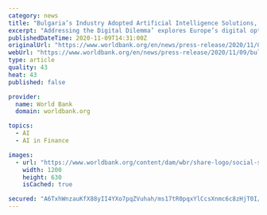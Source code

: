 ```yaml
---
category: news
title: "Bulgaria’s Industry Adopted Artificial Intelligence Solutions, Finds a New World Bank Report"
excerpt: "Addressing the Digital Dilemma’ explores Europe’s digital options for boosting competitiveness, inclusion, and convergence"
publishedDateTime: 2020-11-09T14:31:00Z
originalUrl: "https://www.worldbank.org/en/news/press-release/2020/11/09/bulgarias-industry-adopted-artificial-intelligence-solutions-finds-a-new-world-bank-report"
webUrl: "https://www.worldbank.org/en/news/press-release/2020/11/09/bulgarias-industry-adopted-artificial-intelligence-solutions-finds-a-new-world-bank-report"
type: article
quality: 43
heat: 43
published: false

provider:
  name: World Bank
  domain: worldbank.org

topics:
  - AI
  - AI in Finance

images:
  - url: "https://www.worldbank.org/content/dam/wbr/share-logo/social-share.jpg"
    width: 1200
    height: 630
    isCached: true

secured: "A6TxhWnzauKfX88yII4YXo7pqZVuhah/ms17tR0pqxYlCcsXnmc6c8zHjT0I/6skoI5LIeQZsjFoyZeRLOF6xWGKYKMZPe6FlvpvIs3zmt/OzctG8HaBqFTASVcUX0vGyWYMKnuHCWTooe4WE1Wx2kTBSWdiHvlS/YtjumlzySr1OHLg9K7vKKQ23CNxkU23op6qAyAoxm+R3KiNvc8yndUyD6vV/mGsH+QHxcKwCYBE/FzQ02/YEc0syg8J7UY1o/vE3PZZx5mJ95nE4JsJrJPfgddXdhMSnjyL1RdxnxG6gUAKe8HRl60Qs36gI2qEHY+68P0NgIp/HTmed4HUZWnUN8nYTRBjlnT5jmqEjhQ=;BYddaGSEZVOSb2mOA0Zbvg=="
---
```


